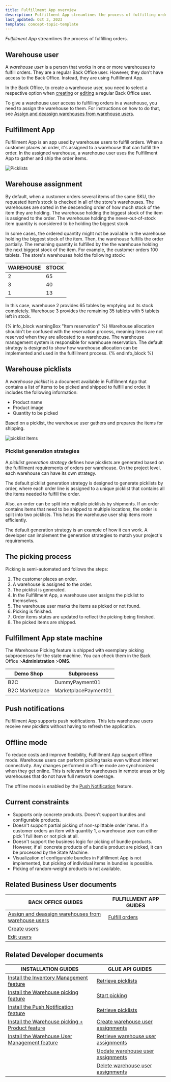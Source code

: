 ```yaml
---
title: Fulfillment App overview
description: Fulfillment App streamlines the process of fulfilling orders.
last_updated: Oct 3, 2023
template: concept-topic-template
---
```


*Fulfillment App* streamlines the process of fulfilling orders.


## Warehouse user

A *warehouse user* is a person that works in one or more warehouses to fulfill orders. They are a regular Back Office user. However, they don't have access to the Back Office. Instead, they are using Fulfillment App.

In the Back Office, to create a warehouse user, you need to select a respective option when [creating](/docs/pbc/all/user-management/{{page.version}}/base-shop/manage-in-the-back-office/manage-users/create-users.html) or [editing](/docs/pbc/all/user-management/{{page.version}}/base-shop/manage-in-the-back-office/manage-users/edit-users.html) a regular Back Office user.

To give a warehouse user access to fulfilling orders in a warehouse, you need to assign the warehouse to them. For instructions on how to do that, see [Assign and deassign warehouses from warehouse users](/docs/pbc/all/warehouse-management-system/{{page.version}}/unified-commerce/assign-and-deassign-warehouses-from-warehouse-users.html).

## Fulfillment App

Fulfillment App is an app used by warehouse users to fulfill orders. When a customer places an order, it's assigned to a warehouse that can fulfill the order. In the assigned warehouse, a warehouse user uses the Fulfillment App to gather and ship the order items.

![Picklists](https://spryker.s3.eu-central-1.amazonaws.com/docs/pbc/all/warehouse-management-system/unified-commerce/fulfillment-app-feature-overview.md/picklists.png)

## Warehouse assignment

By default, when a customer orders several items of the same SKU, the requested item’s stock is checked in all of the store's warehouses. The warehouses are sorted in the descending order of how much stock of the item they are holding. The warehouse holding the biggest stock of the item is assigned to the order. The warehouse holding the never-out-of-stock item quantity is considered to be holding the biggest stock.

In some cases, the ordered quantity might not be available in the warehouse holding the biggest stock of the item. Then, the warehouse fulfills the order partially. The remaining quantity is fulfilled by the the warehouse holding the next biggest stock of the item. For example, the customer orders 100 tablets. The store's warehouses hold the following stock:

| WAREHOUSE | STOCK |
|-|-|
| 2 | 65 |
| 3 | 40 |
| 1 | 13 |

In this case, warehouse 2 provides 65 tables by emptying out its stock completely. Warehouse 3 provides the remaining 35 tablets with 5 tablets left in stock.

{% info_block warningBox "Item reservation" %}
Warehouse allocation shouldn't be confused with the reservation process, meaning items are not reserved when they are allocated to a warehouse. The warehouse management system is responsible for warehouse reservation. The default strategy is designed to show how warehouse allocation can be implemented and used in the fulfillment process.
{% endinfo_block %}


## Warehouse picklists

A *warehouse picklist* is a document available in Fulfillment App that contains a list of items to be picked and shipped to fulfill and order. It includes the following information:
* Product name
* Product image
* Quantity to be picked

Based on a picklist, the warehouse user gathers and prepares the items for shipping.

![picklist items](https://spryker.s3.eu-central-1.amazonaws.com/docs/pbc/all/warehouse-management-system/unified-commerce/fulfillment-app-feature-overview.md/picklist-items.png)

### Picklist generation strategies

A *picklist generation strategy* defines how picklists are generated based on the fulfillment requirements of orders per warehouse. On the project level, each warehouse can have its own strategy.

The default picklist generation strategy is designed to generate picklists by order, where each order line is assigned to a unique picklist that contains all the items needed to fulfill the order.

Also, an order can be split into multiple picklists by shipments. If an order contains items that need to be shipped to multiple locations, the order is split into two picklists. This helps the warehouse user ship items more efficiently.

The default generation strategy is an example of how it can work. A developer can implement the generation strategies to match your project's requirements.

## The picking process

Picking is semi-automated and follows the steps:
1. The customer places an order.
2. A warehouse is assigned to the order.
3. The picklist is generated.
4. In the Fulfillment App, a warehouse user assigns the picklist to themselves.
5. The warehouse user marks the items as picked or not found.
6. Picking is finished.
7. Order items states are updated to reflect the picking being finished.
8. The picked items are shipped.

## Fulfillment App state machine

The Warehouse Picking feature is shipped with exemplary picking subprocesses for the state machine. You can check them in the Back Office&nbsp;<span aria-label="and then">></span>**Administration**&nbsp;<span aria-label="and then">></span>**OMS**.

| Demo Shop | Subprocess |
| - | - |
| B2C |  DummyPayment01 |
| B2C Marketplace | MarketplacePayment01 |

## Push notifications

Fulfillment App supports push notifications. This lets warehouse users receive new picklists without having to refresh the application.

## Offline mode

To reduce costs and improve flexibility, Fulfillment App support offline mode. Warehouse users can perform picking tasks even without internet connectivity. Any changes performed in offline mode are synchronized when they get online. This is relevant for warehouses in remote areas or big warehouses that do not have full network coverage.

The offline mode is enabled by the [Push Notification](/docs/pbc/all/miscellaneous/{{page.version}}/push-notification-feature-overview.html) feature.

## Current constraints

* Supports only concrete products. Doesn't support bundles and configurable products.
* Doesn't support partial picking of non-splittable order items. If a customer orders an item with quantity 1, a warehouse user can either pick 1 full item or not pick at all.
* Doesn't support the business logic for picking of bundle products. However, if all concrete products of a bundle product are picked, it can be processed by the State Machine.
* Visualization of configurable bundles in Fulfillment App is not implemented, but picking of individual items in bundles is possible.
* Picking of random-weight products is not available.



## Related Business User documents

|BACK OFFICE GUIDES| FULFILLMENT APP GUIDES |
| - | - |
| [Assign and deassign warehouses from warehouse users](/docs/pbc/all/warehouse-management-system/{{page.version}}/unified-commerce/assign-and-deassign-warehouses-from-warehouse-users.html)  |  [Fulfill orders](/docs/pbc/all/warehouse-management-system/{{page.version}}/unified-commerce/fulfillment-app-fulfill-orders.html) |
| [Create users](/docs/pbc/all/user-management/{{page.version}}/base-shop/manage-in-the-back-office/manage-users/create-users.html)  | |
| [Edit users](/docs/pbc/all/user-management/{{page.version}}/base-shop/manage-in-the-back-office/manage-users/edit-users.html)  | |

## Related Developer documents

| INSTALLATION GUIDES  | GLUE API GUIDES |
| - | - |
| [Install the Inventory Management feature](/docs/pbc/all/warehouse-management-system/{{page.version}}/base-shop/install-and-upgrade/install-features/install-the-inventory-management-feature.html) | [Retrieve picklists](/docs/pbc/all/warehouse-management-system/{{page.version}}/unified-commerce/manage-using-glue-api/manage-picklists/glue-api-retrieve-picklists.html) |
| [Install the Warehouse picking feature](/docs/pbc/all/warehouse-management-system/{{page.version}}/unified-commerce/install-and-upgrade/install-the-warehouse-picking-feature.html) | [Start picking](/docs/pbc/all/warehouse-management-system/{{page.version}}/unified-commerce/manage-using-glue-api/manage-picklists/glue-api-start-picking.html) |
| [Install the Push Notification feature](/docs/pbc/all/miscellaneous/{{page.version}}/install-and-upgrade/install-features/install-the-push-notification-feature.html) | [Retrieve picklists](/docs/pbc/all/warehouse-management-system/{{page.version}}/unified-commerce/manage-using-glue-api/manage-picklists/glue-api-retrieve-picklists.html) |
| [Install the Warehouse picking + Product feature](/docs/pbc/all/warehouse-management-system/{{page.version}}/unified-commerce/install-and-upgrade/install-the-warehouse-picking-product-feature.html) | [Create warehouse user assignments](/docs/pbc/all/warehouse-management-system/{{page.version}}/unified-commerce/manage-using-glue-api/manage-warehouse-user-assignments/glue-api-create-warehouse-user-assignments.html) |
| [Install the Warehouse User Management feature](/docs/pbc/all/warehouse-management-system/{{page.version}}/unified-commerce/install-and-upgrade/install-the-warehouse-user-management-feature.html) | [Retrieve warehouse user assignments](/docs/pbc/all/warehouse-management-system/{{page.version}}/unified-commerce/manage-using-glue-api/manage-warehouse-user-assignments/glue-api-retrieve-warehouse-user-assignments.html) |
| | [Update warehouse user assignments](/docs/pbc/all/warehouse-management-system/{{page.version}}/unified-commerce/manage-using-glue-api/manage-warehouse-user-assignments/glue-api-update-warehouse-user-assignments.html) |
| | [Delete warehouse user assignments](/docs/pbc/all/warehouse-management-system/{{page.version}}/unified-commerce/manage-using-glue-api/manage-warehouse-user-assignments/glue-api-delete-warehouse-user-assignments.html) |

